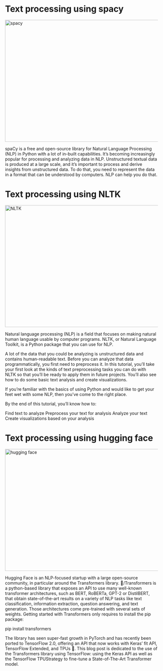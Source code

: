 <h1>Text processing using spacy</h1>
<img src="https://www.tertiarycourses.com.gh/media/catalog/product/cache/3/image/512x/040ec09b1e35df139433887a97daa66f/n/l/nlp-python-spacy_1.jpg"
     alt="spacy" width="600" height="400">
<p>spaCy is a free and open-source library for Natural Language Processing (NLP) in Python with a lot of in-built capabilities. It’s becoming increasingly popular for processing and analyzing data in NLP. Unstructured textual data is produced at a large scale, and it’s important to process and derive insights from unstructured data. To do that, you need to represent the data in a format that can be understood by computers. NLP can help you do that.</p>

<h1>Text processing using NLTK</h1>
<img src="https://www.datacorner.fr/wp-content/uploads/2020/08/nltk.png"
     alt="NLTK" width="600" height="400">
<p>
Natural language processing (NLP) is a field that focuses on making natural human language usable by computer programs. NLTK, or Natural Language Toolkit, is a Python package that you can use for NLP.

A lot of the data that you could be analyzing is unstructured data and contains human-readable text. Before you can analyze that data programmatically, you first need to preprocess it. In this tutorial, you’ll take your first look at the kinds of text preprocessing tasks you can do with NLTK so that you’ll be ready to apply them in future projects. You’ll also see how to do some basic text analysis and create visualizations.

If you’re familiar with the basics of using Python and would like to get your feet wet with some NLP, then you’ve come to the right place.

By the end of this tutorial, you’ll know how to:

Find text to analyze
Preprocess your text for analysis
Analyze your text
Create visualizations based on your analysis
</p>

<h1>Text processing using hugging face</h1>
<img src="https://1.bp.blogspot.com/-qQryqABhdhA/XcC3lJupTKI/AAAAAAAAAzA/MOYu3P_DFRsmNkpjD9j813_SOugPgoBLACLcBGAsYHQ/s1600/h1.png"
     alt="hugging face" width="600" height="400">
<p>
Hugging Face is an NLP-focused startup with a large open-source community, in particular around the Transformers library. 🤗/Transformers is a python-based library that exposes an API to use many well-known transformer architectures, such as BERT, RoBERTa, GPT-2 or DistilBERT, that obtain state-of-the-art results on a variety of NLP tasks like text classification, information extraction, question answering, and text generation. Those architectures come pre-trained with several sets of weights. Getting started with Transformers only requires to install the pip package:


pip install transformers

The library has seen super-fast growth in PyTorch and has recently been ported to TensorFlow 2.0, offering an API that now works with Keras’ fit API, TensorFlow Extended, and TPUs 👏. This blog post is dedicated to the use of the Transformers library using TensorFlow: using the Keras API as well as the TensorFlow TPUStrategy to fine-tune a State-of-The-Art Transformer model.
</p>



